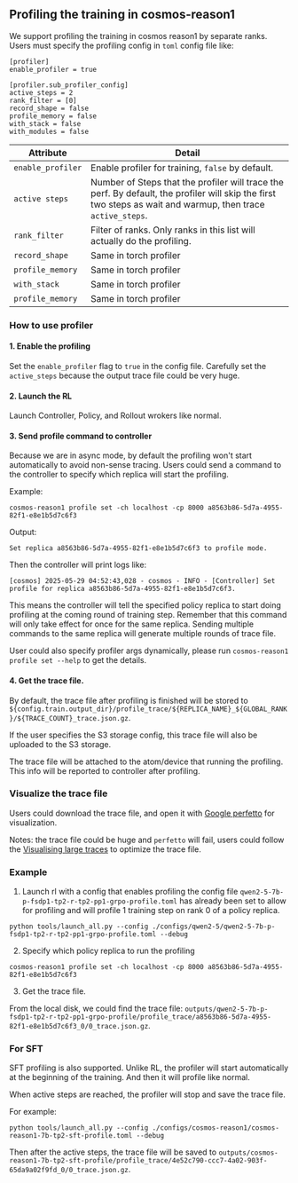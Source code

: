 ## Profiling the training in cosmos-reason1

We support profiling the training in cosmos reason1 by separate ranks. Users must specify the profiling config in `toml` config file like:

```
[profiler]
enable_profiler = true

[profiler.sub_profiler_config]
active_steps = 2
rank_filter = [0]
record_shape = false
profile_memory = false
with_stack = false
with_modules = false

```

| Attribute         | Detail                                                                                                                                                       |
| ----------------- | ------------------------------------------------------------------------------------------------------------------------------------------------------------ |
| `enable_profiler` | Enable profiler for training, `false` by default.                                                                                                            |
| `active steps`    | Number of Steps that the profiler will trace the perf. By default, the profiler will skip the first two steps as wait and warmup, then trace `active_steps`. |
| `rank_filter`     | Filter of ranks. Only ranks in this list will actually do the profiling.                                                                                     |
| `record_shape`    | Same in torch profiler                                                                                                                                       |
| `profile_memory`  | Same in torch profiler                                                                                                                                       |
| `with_stack`      | Same in torch profiler                                                                                                                                       |
| `profile_memory`  | Same in torch profiler                                                                                                                                       |



### How to use profiler

#### 1. Enable the profiling

Set the `enable_profiler` flag to `true` in the config file. Carefully set the `active_steps` because the output trace file could be very huge.

#### 2. Launch the RL

Launch Controller, Policy, and Rollout wrokers like normal.

#### 3. Send profile command to controller

Because we are in async mode, by default the profiling won't start automatically to avoid non-sense tracing. Users could send a command to the controller to specify which replica will start the profiling.

Example:
```
cosmos-reason1 profile set -ch localhost -cp 8000 a8563b86-5d7a-4955-82f1-e8e1b5d7c6f3
```

Output:
```
Set replica a8563b86-5d7a-4955-82f1-e8e1b5d7c6f3 to profile mode.
```

Then the controller will print logs like:

```
[cosmos] 2025-05-29 04:52:43,028 - cosmos - INFO - [Controller] Set profile for replica a8563b86-5d7a-4955-82f1-e8e1b5d7c6f3.
```

This means the controller will tell the specified policy replica to start doing profiling at the coming round of training step. Remember that this command will only take effect for once for the same replica. Sending multiple commands to the same replica will generate multiple rounds of trace file.

User could also specify profiler args dynamically, please run `cosmos-reason1 profile set --help` to get the details.

#### 4. Get the trace file.

By default, the trace file after profiling is finished will be stored to `${config.train.output_dir}/profile_trace/${REPLICA_NAME}_${GLOBAL_RANK}/${TRACE_COUNT}_trace.json.gz`.


If the user specifies the S3 storage config, this trace file will also be uploaded to the S3 storage.

The trace file will be attached to the atom/device that running the profiling. This info will be reported to controller after profiling.

### Visualize the trace file

Users could download the trace file, and open it with [Google perfetto](https://ui.perfetto.dev/) for visualization. 

Notes: the trace file could be huge and `perfetto` will fail, users could follow the [Visualising large traces](https://perfetto.dev/docs/visualization/large-traces) to optimize the trace file.

### Example

1. Launch rl with a config that enables profiling
the config file `qwen2-5-7b-p-fsdp1-tp2-r-tp2-pp1-grpo-profile.toml` has already been set to allow for profiling and will profile 1 training step on rank 0 of a policy replica.
```
python tools/launch_all.py --config ./configs/qwen2-5/qwen2-5-7b-p-fsdp1-tp2-r-tp2-pp1-grpo-profile.toml --debug
```
2. Specify which policy replica to run the profiling

```
cosmos-reason1 profile set -ch localhost -cp 8000 a8563b86-5d7a-4955-82f1-e8e1b5d7c6f3
```

3. Get the trace file.

From the local disk, we could find the trace file: `outputs/qwen2-5-7b-p-fsdp1-tp2-r-tp2-pp1-grpo-profile/profile_trace/a8563b86-5d7a-4955-82f1-e8e1b5d7c6f3_0/0_trace.json.gz`.


### For SFT

SFT profiling is also supported. Unlike RL, the profiler will start automatically at the beginning of the training. And then it will profile like normal.

When active steps are reached, the profiler will stop and save the trace file.

For example:

```
python tools/launch_all.py --config ./configs/cosmos-reason1/cosmos-reason1-7b-tp2-sft-profile.toml --debug
```

Then after the active steps, the trace file will be saved to `outputs/cosmos-reason1-7b-tp2-sft-profile/profile_trace/4e52c790-ccc7-4a02-903f-65da9a02f9fd_0/0_trace.json.gz`.
